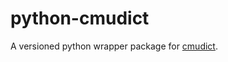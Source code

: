 # python-cmudict
A versioned python wrapper package for [cmudict](https://github.com/cmusphinx/cmudict). 
